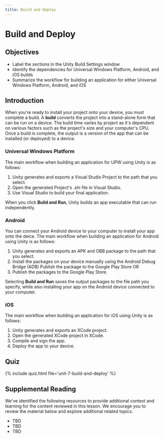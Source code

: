 ```yaml
---
title: Build and Deploy
---
```


# Build and Deploy

## Objectives

- Label the sections in the Unity Build Settings window
- Identify the dependencies for Universal Windows Platform, Android, and iOS builds
- Summarize the workflow for building an application for either Universal Windows Platform, Android, and iOS

## Introduction

When you're ready to install your project onto your device, you must complete a build. A **build** converts the project into a stand-alone form that can be run on a device. The build time varies by project as it's dependent on various factors such as the project's size and your computer's CPU. Once a build is complete, the output is a version of the app that can be installed (or deployed) to a device.

### Universal Windows Platform

The main workflow when building an application for UPW using Unity is as follows:

1. Unity generates and exports a Visual Studio Project to the path that you select.
1. Open the generated Project's *.sln* file in Visual Studio.
1. Use Visual Studio to build your final application.

When you click **Build and Run**, Unity builds an app executable that can run independently.

### Android

You can connect your Android device to your computer to install your app onto the deice. The main workflow when building an application for Android using Unity is as follows:

1. Unity generates and exports an APK and OBB package to the path that you select.
1. Install the packages on your device manually using the Android Debug Bridge (ADB) Publish the package to the Google Play Store OR
1. Publish the packages to the Google Play Store.

Selecting **Build and Run** saves the output packages to the file path you specify, while also installing your app on the Android device connected to your computer.

### iOS

The main workflow when building an application for iOS using Unity is as follows:

1. Unity generates and exports an XCode project.
1. Open the generated XCode project in XCode.
1. Compile and sign the app.
1. Deploy the app to your device.

## Quiz

{% include quiz.html file='unit-7-build-and-deploy' %}

## Supplemental Reading

We've identified the following resources to provide additional context and learning for the content reviewed in this lesson. We encourage you to review the material below and explore additional related topics.

- TBD
- TBD
- TBD
